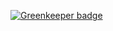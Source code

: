 

[![Greenkeeper badge](https://badges.greenkeeper.io/LukvonStrom/smart-home.svg?token=11a679ed25a1ea4f2d80997fee53f97c49cd6dae28ccd30690c7d648ac90aefb&ts=1522776892442)](https://greenkeeper.io/)
